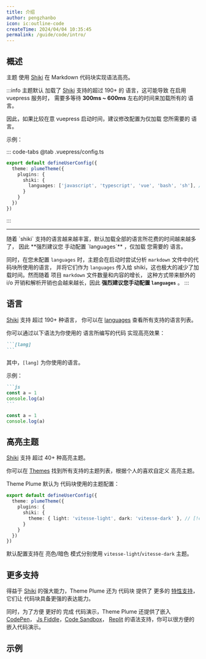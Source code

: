 ```yaml
---
title: 介绍
author: pengzhanbo
icon: ic:outline-code
createTime: 2024/04/04 10:35:45
permalink: /guide/code/intro/
---
```


## 概述

主题 使用 [Shiki](https://shiki.style/) 在 Markdown 代码块实现语法高亮。

:::info
主题默认 加载了 [Shiki](https://shiki.style/) 支持的超过 190+ 的 语言，这可能导致 在启用 vuepress 服务时，
需要多等待 **300ms ~ 600ms** 左右的时间来加载所有的 语言。

因此，如果比较在意 vuepress 启动时间，建议修改配置为仅加载 您所需要的 语言。

示例：

::: code-tabs
@tab .vuepress/config.ts

```ts
export default defineUserConfig({
  theme: plumeTheme({
    plugins: {
      shiki: {
        languages: ['javascript', 'typescript', 'vue', 'bash', 'sh'], // [!code highlight]
      }
    }
  })
})
```

:::

---

<Badge type="warning" text="v1.0.0-rc.105 更新" />
随着 `shiki` 支持的语言越来越丰富，默认加载全部的语言所花费的时间越来越多了，
因此 **强烈建议您 手动配置 `languages`** ，仅加载 您需要的 语言。

同时，在您未配置 `languages` 时，主题会在启动时尝试分析 `markdown` 文件中的代码块所使用的语言，
并将它们作为 `languages` 传入给 shiki，这也极大的减少了加载时间。然而随着 项目 `markdown` 文件数量和内容的增长，
这种方式带来额外的 i/o 开销和解析开销也会越来越长，因此 **强烈建议您手动配置 `languages`** 。
:::

## 语言

[Shiki](https://shiki.style/) 支持 超过 190+ 种语言，
你可以在 [languages](https://shiki.style/languages) 查看所有支持的语言列表。

你可以通过以下语法为你使用的 语言所编写的代码 实现高亮效果：

````md
```[lang]
```
````

其中，`[lang]` 为你使用的语言。

示例：

````md
```js
const a = 1
console.log(a)
```
````

```js
const a = 1
console.log(a)
```

## 高亮主题

[Shiki](https://shiki.style/) 支持 超过 40+ 种高亮主题。

你可以在 [Themes](https://shiki.style/themes) 找到所有支持的主题列表，根据个人的喜欢自定义
高亮主题。

Theme Plume 默认为 代码块使用的主题配置：

```ts
export default defineUserConfig({
  theme: plumeTheme({
    plugins: {
      shiki: {
        theme: { light: 'vitesse-light', dark: 'vitesse-dark' }, // [!code highlight]
      }
    }
  })
})
```

默认配置支持在 亮色/暗色 模式分别使用 `vitesse-light`/`vitesse-dark` 主题。

## 更多支持

得益于 [Shiki](https://shiki.style/) 的强大能力，Theme Plume 还为 代码块
提供了 更多的 [特性支持](./特性支持.md)，它们让 代码块具备更强的表达能力。

同时，为了方便 更好的 完成 代码演示，Theme Plume 还提供了嵌入 [CodePen](../代码演示/codepen.md)，
[Js Fiddle](../代码演示/jsFiddle.md)，[Code Sandbox](../代码演示/codeSandbox.md)，
[Replit](../代码演示/replit.md) 的语法支持，你可以很方便的嵌入代码演示。

## 示例

<!-- @include: ../../snippet/code-block.snippet.md -->

